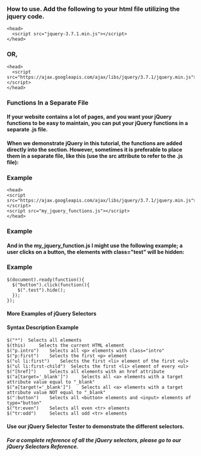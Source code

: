 ### How to use.  Add the following to your html file utilizing the jquery code.

```
<head>
  <script src="jquery-3.7.1.min.js"></script>
</head>
```

### OR,

```
<head>
  <script src="https://ajax.googleapis.com/ajax/libs/jquery/3.7.1/jquery.min.js"></script>
</head> 
```

### Functions In a Separate File

#### If your website contains a lot of pages, and you want your jQuery functions to be easy to maintain, you can put your jQuery functions in a separate .js file.

#### When we demonstrate jQuery in this tutorial, the functions are added directly into the <head> section. However, sometimes it is preferable to place them in a separate file, like this (use the src attribute to refer to the .js file):

### Example

```
<head>
<script src="https://ajax.googleapis.com/ajax/libs/jquery/3.7.1/jquery.min.js"></script>
<script src="my_jquery_functions.js"></script>
</head>
```

### Example

#### And in the my_jquery_function.js I might use the following example; a user clicks on a button, the elements with class="test" will be hidden:

### Example

```
$(document).ready(function(){
  $("button").click(function(){
    $(".test").hide();
  });
});
```

#### More Examples of jQuery Selectors

#### Syntax 	Description 	Example

```
$("*") 	Selects all elements 	
$(this) 	Selects the current HTML element 	
$("p.intro") 	Selects all <p> elements with class="intro" 	
$("p:first") 	Selects the first <p> element 	
$("ul li:first") 	Selects the first <li> element of the first <ul> 	
$("ul li:first-child") 	Selects the first <li> element of every <ul> 	
$("[href]") 	Selects all elements with an href attribute 	
$("a[target='_blank']") 	Selects all <a> elements with a target attribute value equal to "_blank" 	
$("a[target!='_blank']") 	Selects all <a> elements with a target attribute value NOT equal to "_blank" 	
$(":button") 	Selects all <button> elements and <input> elements of type="button" 	
$("tr:even") 	Selects all even <tr> elements 	
$("tr:odd") 	Selects all odd <tr> elements 	
```

#### Use our jQuery Selector Tester to demonstrate the different selectors.

##### For a complete reference of all the jQuery selectors, please go to our jQuery Selectors Reference.

